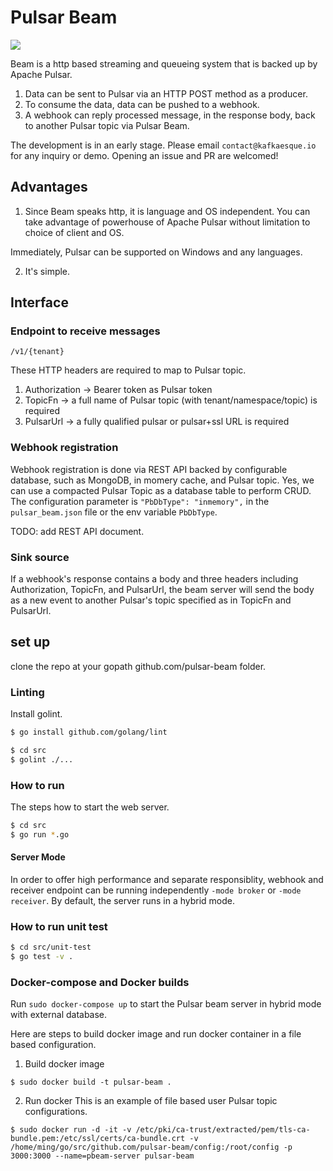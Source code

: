 # Pulsar Beam

![](https://github.com/kafkaesque-io/pulsar-beam/workflows/build%20and%20test/badge.svg)

Beam is a http based streaming and queueing system that is backed up by Apache Pulsar.

1. Data can be sent to Pulsar via an HTTP POST method as a producer.
2. To consume the data, data can be pushed to a webhook.
3. A webhook can reply processed message, in the response body, back to another Pulsar topic via Pulsar Beam.

The development is in an early stage. Please email `contact@kafkaesque.io` for any inquiry or demo. Opening an issue and PR are welcomed!

## Advantages
1. Since Beam speaks http, it is language and OS independent. You can take advantage of powerhouse of Apache Pulsar without limitation to choice of client and OS.

Immediately, Pulsar can be supported on Windows and any languages.

2. It's simple.

## Interface

### Endpoint to receive messages

```
/v1/{tenant}
```
These HTTP headers are required to map to Pulsar topic.
1. Authorization -> Bearer token as Pulsar token
2. TopicFn -> a full name of Pulsar topic (with tenant/namespace/topic) is required
3. PulsarUrl -> a fully qualified pulsar or pulsar+ssl URL is required

### Webhook registration
Webhook registration is done via REST API backed by configurable database, such as MongoDB, in momery cache, and Pulsar topic. Yes, we can use a compacted Pulsar Topic as a database table to perform CRUD. The configuration parameter is `"PbDbType": "inmemory",` in the `pulsar_beam.json` file or the env variable `PbDbType`.

TODO: add REST API document.

### Sink source

If a webhook's response contains a body and three headers including Authorization, TopicFn, and PulsarUrl, the beam server will send the body as a new event to another Pulsar's topic specified as in TopicFn and PulsarUrl.

## set up
clone the repo at your gopath github.com/pulsar-beam folder.

### Linting
Install golint.
```bash
$ go install github.com/golang/lint
```

```bash
$ cd src
$ golint ./...
```

### How to run 
The steps how to start the web server.
```bash
$ cd src
$ go run *.go
```

#### Server Mode
In order to offer high performance and separate responsiblity, webhook and receiver endpoint can be running independently `-mode broker` or `-mode receiver`. By default, the server runs in a hybrid mode.

### How to run unit test
```bash
$ cd src/unit-test
$ go test -v .
```

### Docker-compose and Docker builds
Run `sudo docker-compose up` to start the Pulsar beam server in hybrid mode with external database. 

Here are steps to build docker image and run docker container in a file based configuration.

1. Build docker image
```
$ sudo docker build -t pulsar-beam .
```

2. Run docker
This is an example of file based user Pulsar topic configurations.

```
$ sudo docker run -d -it -v /etc/pki/ca-trust/extracted/pem/tls-ca-bundle.pem:/etc/ssl/certs/ca-bundle.crt -v /home/ming/go/src/github.com/pulsar-beam/config:/root/config -p 3000:3000 --name=pbeam-server pulsar-beam
```
